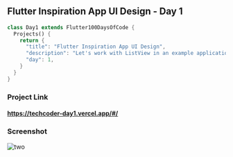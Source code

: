 ## Flutter Inspiration App UI Design - Day 1

```dart
class Day1 extends Flutter100DaysOfCode {
  Projects() {
    return {
      "title": "Flutter Inspiration App UI Design",
      "description": "Let's work with ListView in an example application.",
      "day": 1,
    }
  }
}
```
### Project Link

#### https://techcoder-day1.vercel.app/#/

### Screenshot

![two](https://github.com/techcoder01/Flutter-UI-Day1/assets/121096664/e6056af8-8dac-4aeb-947f-196df3941178)

